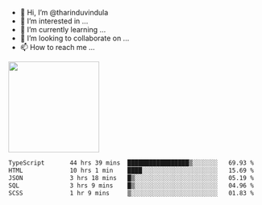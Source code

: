 - 👋 Hi, I’m @tharinduvindula
- 👀 I’m interested in ...
- 🌱 I’m currently learning ...
- 💞️ I’m looking to collaborate on ...
- 📫 How to reach me ...

<!---
tharinduvindula/tharinduvindula is a ✨ special ✨ repository because its `README.md` (this file) appears on your GitHub profile.
You can click the Preview link to take a look at your changes.
--->

<img height="180em" src="https://github-readme-stats.vercel.app/api?username=tharinduvindula&show_icons=true&hide_border=false&&count_private=true&include_all_commits=true" />


<!--START_SECTION:waka-->

```txt
TypeScript       44 hrs 39 mins  █████████████████▒░░░░░░░   69.93 %
HTML             10 hrs 1 min    ████░░░░░░░░░░░░░░░░░░░░░   15.69 %
JSON             3 hrs 18 mins   █▒░░░░░░░░░░░░░░░░░░░░░░░   05.19 %
SQL              3 hrs 9 mins    █▒░░░░░░░░░░░░░░░░░░░░░░░   04.96 %
SCSS             1 hr 9 mins     ▒░░░░░░░░░░░░░░░░░░░░░░░░   01.83 %
```

<!--END_SECTION:waka-->

